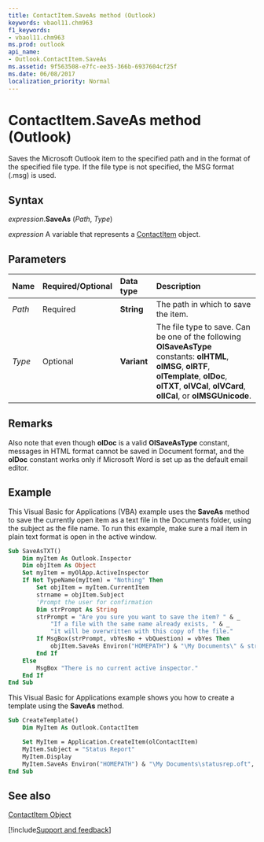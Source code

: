 ```yaml
---
title: ContactItem.SaveAs method (Outlook)
keywords: vbaol11.chm963
f1_keywords:
- vbaol11.chm963
ms.prod: outlook
api_name:
- Outlook.ContactItem.SaveAs
ms.assetid: 9f563508-e7fc-ee35-366b-6937604cf25f
ms.date: 06/08/2017
localization_priority: Normal
---
```



# ContactItem.SaveAs method (Outlook)

Saves the Microsoft Outlook item to the specified path and in the format of the specified file type. If the file type is not specified, the MSG format (.msg) is used.


## Syntax

_expression_.**SaveAs** (_Path_, _Type_)

_expression_ A variable that represents a [ContactItem](Outlook.ContactItem.md) object.


## Parameters

|Name|Required/Optional|Data type|Description|
|:-----|:-----|:-----|:-----|
| _Path_|Required| **String**|The path in which to save the item.|
| _Type_|Optional| **Variant**|The file type to save. Can be one of the following  **OlSaveAsType** constants: **olHTML**, **olMSG**, **olRTF**, **olTemplate**, **olDoc**, **olTXT**, **olVCal**, **olVCard**, **olICal**, or **olMSGUnicode**.|

## Remarks

Also note that even though  **olDoc** is a valid **OlSaveAsType** constant, messages in HTML format cannot be saved in Document format, and the **olDoc** constant works only if Microsoft Word is set up as the default email editor.


## Example

This Visual Basic for Applications (VBA) example uses the  **SaveAs** method to save the currently open item as a text file in the Documents folder, using the subject as the file name. To run this example, make sure a mail item in plain text format is open in the active window.


```vb
Sub SaveAsTXT() 
    Dim myItem As Outlook.Inspector 
    Dim objItem As Object 
    Set myItem = myOlApp.ActiveInspector 
    If Not TypeName(myItem) = "Nothing" Then 
        Set objItem = myItem.CurrentItem 
        strname = objItem.Subject 
        'Prompt the user for confirmation 
        Dim strPrompt As String 
        strPrompt = "Are you sure you want to save the item? " & _ 
            "If a file with the same name already exists, " & _ 
            "it will be overwritten with this copy of the file." 
        If MsgBox(strPrompt, vbYesNo + vbQuestion) = vbYes Then 
            objItem.SaveAs Environ("HOMEPATH") & "\My Documents\" & strname & ".txt", olTXT 
        End If 
    Else 
        MsgBox "There is no current active inspector." 
    End If 
End Sub
```

This Visual Basic for Applications example shows you how to create a template using the  **SaveAs** method.




```vb
Sub CreateTemplate() 
    Dim MyItem As Outlook.ContactItem 

    Set MyItem = Application.CreateItem(olContactItem) 
    MyItem.Subject = "Status Report" 
    MyItem.Display 
    MyItem.SaveAs Environ("HOMEPATH") & "\My Documents\statusrep.oft", OlSaveAsType.olTemplate 
End Sub
```


## See also


[ContactItem Object](Outlook.ContactItem.md)

[!include[Support and feedback](~/includes/feedback-boilerplate.md)]
